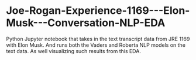 # Joe-Rogan-Experience-1169---Elon-Musk---Conversation-NLP-EDA
Python Jupyter notebook that takes in the text transcript data from JRE 1169 with Elon Musk. And runs both the Vaders and Roberta NLP models on the text data. As well visualizing such results from this EDA.
